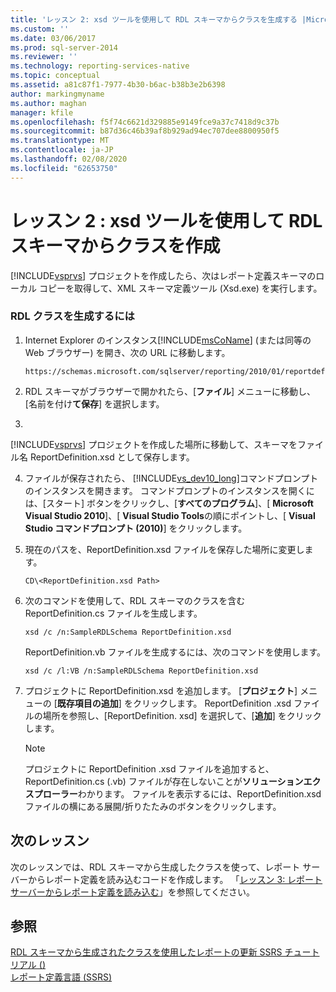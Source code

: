 ```yaml
---
title: 'レッスン 2: xsd ツールを使用して RDL スキーマからクラスを生成する |Microsoft Docs'
ms.custom: ''
ms.date: 03/06/2017
ms.prod: sql-server-2014
ms.reviewer: ''
ms.technology: reporting-services-native
ms.topic: conceptual
ms.assetid: a81c87f1-7977-4b30-b6ac-b38b3e2b6398
author: markingmyname
ms.author: maghan
manager: kfile
ms.openlocfilehash: f5f74c6621d329885e9149fce9a37c7418d9c37b
ms.sourcegitcommit: b87d36c46b39af8b929ad94ec707dee8800950f5
ms.translationtype: MT
ms.contentlocale: ja-JP
ms.lasthandoff: 02/08/2020
ms.locfileid: "62653750"
---
```

# <a name="lesson-2-generate-classes-from-the-rdl-schema-using-the-xsd-tool"></a>レッスン 2 : xsd ツールを使用して RDL スキーマからクラスを作成
  
  [!INCLUDE[vsprvs](../includes/vsprvs-md.md)] プロジェクトを作成したら、次はレポート定義スキーマのローカル コピーを取得して、XML スキーマ定義ツール (Xsd.exe) を実行します。  
  
### <a name="to-generate-the-rdl-classes"></a>RDL クラスを生成するには  
  
1.  Internet Explorer のインスタンス[!INCLUDE[msCoName](../includes/msconame-md.md)] (または同等の Web ブラウザー) を開き、次の URL に移動します。  
  
    ```  
    https://schemas.microsoft.com/sqlserver/reporting/2010/01/reportdefinition/ReportDefinition.xsd  
    ```  
  
2.  RDL スキーマがブラウザーで開かれたら、[**ファイル**] メニューに移動し、[名前を付け**て保存**] を選択します。  
  
3.  
  [!INCLUDE[vsprvs](../includes/vsprvs-md.md)] プロジェクトを作成した場所に移動して、スキーマをファイル名 ReportDefinition.xsd として保存します。  
  
4.  ファイルが保存されたら、 [!INCLUDE[vs_dev10_long](../includes/vs-dev10-long-md.md)]コマンドプロンプトのインスタンスを開きます。 コマンドプロンプトのインスタンスを開くには、[スタート] ボタンをクリックし、[**すべてのプログラム**]、[ **Microsoft Visual Studio 2010**]、[ **Visual Studio Tools**の順にポイントし、[ **Visual Studio コマンドプロンプト (2010)**] をクリックします。  
  
5.  現在のパスを、ReportDefinition.xsd ファイルを保存した場所に変更します。  
  
     `CD\<ReportDefinition.xsd Path>`  
  
6.  次のコマンドを使用して、RDL スキーマのクラスを含む ReportDefinition.cs ファイルを生成します。  
  
     `xsd /c /n:SampleRDLSchema ReportDefinition.xsd`  
  
     ReportDefinition.vb ファイルを生成するには、次のコマンドを使用します。  
  
     `xsd /c /l:VB /n:SampleRDLSchema ReportDefinition.xsd`  
  
7.  プロジェクトに ReportDefinition.xsd を追加します。 [**プロジェクト**] メニューの [**既存項目の追加**] をクリックします。 ReportDefinition .xsd ファイルの場所を参照し、[ReportDefinition. xsd] を選択して、[**追加**] をクリックします。  
  
    > [!NOTE]  
    >  プロジェクトに ReportDefinition .xsd ファイルを追加すると、ReportDefinition.cs (.vb) ファイルが存在しないことが**ソリューションエクスプローラー**わかります。 ファイルを表示するには、ReportDefinition.xsd ファイルの横にある展開/折りたたみのボタンをクリックします。  
  
## <a name="next-lesson"></a>次のレッスン  
 次のレッスンでは、RDL スキーマから生成したクラスを使って、レポート サーバーからレポート定義を読み込むコードを作成します。 「[レッスン 3: レポートサーバーからレポート定義を読み込む](../../2014/tutorials/lesson-3-load-a-report-definition-from-the-report-server.md)」を参照してください。  
  
## <a name="see-also"></a>参照  
 [RDL スキーマから生成されたクラスを使用したレポートの更新 SSRS チュートリアル &#40;&#41;](../../2014/tutorials/updating-reports-using-classes-generated-from-the-rdl-schema-ssrs-tutorial.md)   
 [レポート定義言語 &#40;SSRS&#41;](../reporting-services/reports/report-definition-language-ssrs.md)  
  
  
